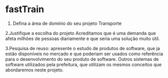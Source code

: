 # fastTrain




1. Defina a área de domínio do seu projeto
  Transporte
 
2.Justifique a escolha do projeto
  Acreditamos que é uma demanda que afeta milhões de pessoas diariamente e que seria uma solução muito útil.

3.Pesquisa de reuso: apresente o estudo de produtos de software, que ja estão disponíveis no mercado e que poderiam ser usados como referência para o desenvolvimento do seu produto de software.
  Outros sistemas de software utilizados pela prefeitura, que utilizam os mesmos conceitos que abordaremos neste projeto.
